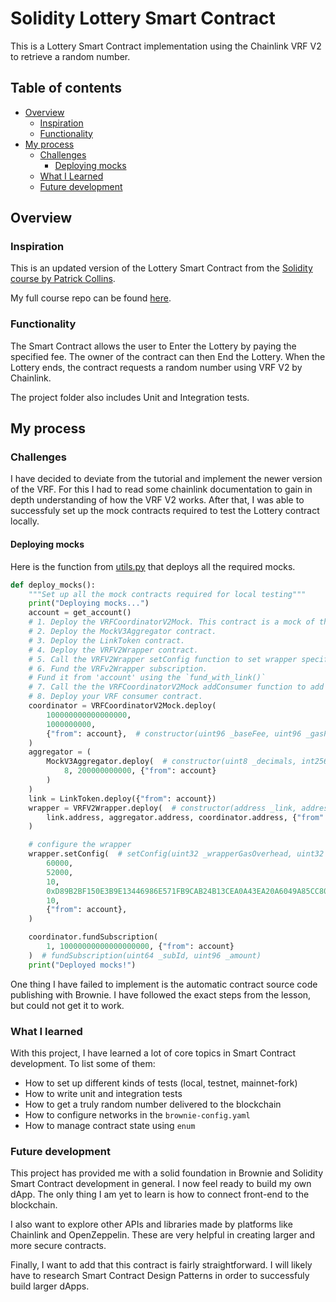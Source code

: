 # Solidity Lottery Smart Contract
This is a Lottery Smart Contract implementation using the Chainlink VRF V2 to retrieve a random number.



## Table of contents
- [Overview](#overview)
    - [Inspiration](#inspiration)
    - [Functionality](#functionality)
- [My process](#my-process)
    - [Challenges](#challanges)
        - [Deploying mocks](#deploying-mocks)
    - [What I Learned](#what-i-learned)
    - [Future development](#future-development)


## Overview

### Inspiration
This is an updated version of the Lottery Smart Contract from the [Solidity course by Patrick Collins](https://youtu.be/zwxeYCIu0dE).

My full course repo can be found [here](https://github.com/Vladmidir/Solidity-Brownie-Course).

### Functionality
The Smart Contract allows the user to Enter the Lottery by paying the specified fee. The owner of the contract can then End the Lottery. When the Lottery ends, the contract requests a random number using VRF V2 by Chainlink.

The project folder also includes Unit and Integration tests.

## My process
### Challenges
I have decided to deviate from the tutorial and implement the newer version of the VRF. For this I had to read some chainlink documentation to gain in depth understanding of how the VRF V2 works. After that, I was able to successfuly set up the mock contracts required to test the Lottery contract locally.

#### Deploying mocks
Here is the function from [utils.py](./scripts/utils.py) that deploys all the required mocks.
```py
def deploy_mocks():
    """Set up all the mock contracts required for local testing"""
    print("Deploying mocks...")
    account = get_account()
    # 1. Deploy the VRFCoordinatorV2Mock. This contract is a mock of the VRFCoordinatorV2 contract.
    # 2. Deploy the MockV3Aggregator contract.
    # 3. Deploy the LinkToken contract.
    # 4. Deploy the VRFV2Wrapper contract.
    # 5. Call the VRFV2Wrapper setConfig function to set wrapper specific parameters.
    # 6. Fund the VRFv2Wrapper subscription.
    # Fund it from 'account' using the `fund_with_link()`
    # 7. Call the the VRFCoordinatorV2Mock addConsumer function to add the wrapper contract to your subscription.
    # 8. Deploy your VRF consumer contract.
    coordinator = VRFCoordinatorV2Mock.deploy(
        100000000000000000,
        1000000000,
        {"from": account},  # constructor(uint96 _baseFee, uint96 _gasPriceLink)
    )
    aggregator = (
        MockV3Aggregator.deploy(  # constructor(uint8 _decimals, int256 _initialAnswer)
            8, 200000000000, {"from": account}
        )
    )
    link = LinkToken.deploy({"from": account})
    wrapper = VRFV2Wrapper.deploy(  # constructor(address _link, address _linkEthFeed, address _coordinator)
        link.address, aggregator.address, coordinator.address, {"from": account}
    )

    # configure the wrapper
    wrapper.setConfig(  # setConfig(uint32 _wrapperGasOverhead, uint32 _coordinatorGasOverhead, uint8 _wrapperPremiumPercentage, bytes32 _keyHash, uint8 _maxNumWords)
        60000,
        52000,
        10,
        0xD89B2BF150E3B9E13446986E571FB9CAB24B13CEA0A43EA20A6049A85CC807CC,
        10,
        {"from": account},
    )

    coordinator.fundSubscription(
        1, 10000000000000000000, {"from": account}
    )  # fundSubscription(uint64 _subId, uint96 _amount)
    print("Deployed mocks!")
```

One thing I have failed to implement is the automatic contract source code publishing with Brownie. I have followed the exact steps from the lesson, but could not get it to work.

### What I learned
With this project, I have learned a lot of core topics in Smart Contract development.
To list some of them:
- How to set up different kinds of tests (local, testnet, mainnet-fork)
- How to write unit and integration tests
- How to get a truly random number delivered to the blockchain
- How to configure networks in the `brownie-config.yaml`
- How to manage contract state using `enum`

### Future development
This project has provided me with a solid foundation in Brownie and Solidity Smart Contract development in general. I now feel ready to build my own dApp. The only thing I am yet to learn is how to connect front-end to the blockchain. 


I also want to explore other APIs and libraries made by platforms like Chainlink and OpenZeppelin. These are very helpful in creating larger and more secure contracts. 

Finally, I want to add that this contract is fairly straightforward. I will likely have to research Smart Contract Design Patterns in order to successfuly build larger dApps.